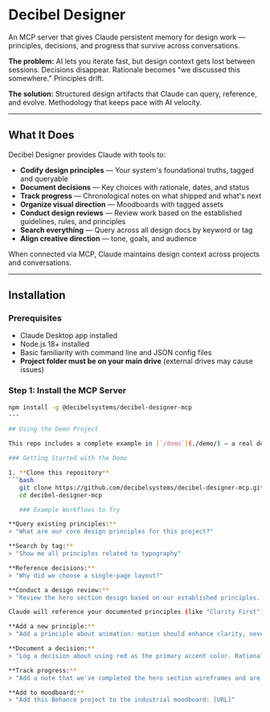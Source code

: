 # Decibel Designer

An MCP server that gives Claude persistent memory for design work — principles, decisions, and progress that survive across conversations.

**The problem:** AI lets you iterate fast, but design context gets lost between sessions. Decisions disappear. Rationale becomes "we discussed this somewhere." Principles drift.

**The solution:** Structured design artifacts that Claude can query, reference, and evolve. Methodology that keeps pace with AI velocity.

---

## What It Does

Decibel Designer provides Claude with tools to:

- **Codify design principles** — Your system's foundational truths, tagged and queryable
- **Document decisions** — Key choices with rationale, dates, and status
- **Track progress** — Chronological notes on what shipped and what's next
- **Organize visual direction** — Moodboards with tagged assets
- **Conduct design reviews** — Review work based on the established guidelines, rules, and principles
- **Search everything** — Query across all design docs by keyword or tag
- **Align creative direction** — tone, goals, and audience

When connected via MCP, Claude maintains design context across projects and conversations.

---

## Installation

### Prerequisites

- Claude Desktop app installed
- Node.js 18+ installed
- Basic familiarity with command line and JSON config files
- **Project folder must be on your main drive** (external drives may cause issues)

### Step 1: Install the MCP Server
```bash
npm install -g @decibelsystems/decibel-designer-mcp
---

## Using the Demo Project

This repo includes a complete example in [`/demo`](./demo/) — a real design brief for a studio marketing site with all artifacts pre-populated.

### Getting Started with the Demo

1. **Clone this repository**
```bash
   git clone https://github.com/decibelsystems/decibel-designer-mcp.git
   cd decibel-designer-mcp

   ### Example Workflows to Try

**Query existing principles:**
> "What are our core design principles for this project?"

**Search by tag:**
> "Show me all principles related to typography"

**Reference decisions:**
> "Why did we choose a single-page layout?"

**Conduct a design review:**
> "Review the hero section design based on our established principles. I'm concerned the CTA buttons are competing for attention and the mobile layout feels cramped."

Claude will reference your documented principles (like "Clarity First") and provide structured feedback aligned with your design system.

**Add a new principle:**
> "Add a principle about animation: motion should enhance clarity, never distract"

**Document a decision:**
> "Log a decision about using red as the primary accent color. Rationale: creates urgency and confidence without being overwhelming"

**Track progress:**
> "Add a note that we've completed the hero section wireframes and are moving to the services overview"

**Add to moodboard:**
> "Add this Behance project to the industrial moodboard: [URL]"